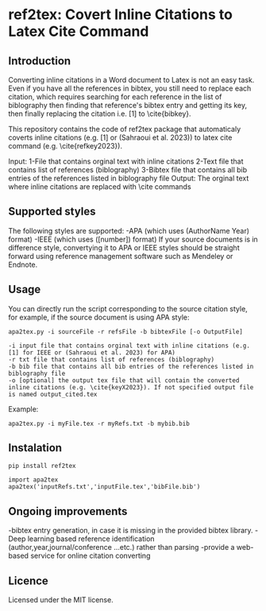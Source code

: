 # ref2tex: Covert Inline Citations to Latex Cite Command
## Introduction
Converting inline citations in a Word document to Latex is not an easy task. Even if you have all the references in bibtex, you still need to replace each citation, which requires searching for each reference in the list of biblography then finding that reference's bibtex entry and getting its key, then finally replacing the citation i.e. [1] to \cite{bibkey}.

This repository contains the code of ref2tex package that automaticaly coverts inline citations (e.g. [1] or (Sahraoui et al. 2023)) to latex cite command (e.g. \cite{refkey2023}).

Input:
1-File that contains orginal text with inline citations 
2-Text file that contains list of references (biblography)
3-Bibtex file that contains all bib entries of the references listed in biblography file
Output:
The orginal text where inline citations are replaced with \cite commands

## Supported styles
The following styles are supported:
-APA (which uses (AuthorName Year) format)
-IEEE (which uses ([number]) format)
If your source documents is in difference style, convertying it to APA or IEEE styles should be straight forward using reference management software such as Mendeley or Endnote.

## Usage
You can directly run the script corresponding to the source citation style, for example, if the source document is using APA style:
```
apa2tex.py -i sourceFile -r refsFile -b bibtexFile [-o OutputFile]

-i input file that contains orginal text with inline citations (e.g. [1] for IEEE or (Sahraoui et al. 2023) for APA)
-r txt file that contains list of references (biblography)
-b bib file that contains all bib entries of the references listed in biblography file
-o [optional] the output tex file that will contain the converted inline citations (e.g. \cite{keyX2023}). If not specified output file is named output_cited.tex
```
Example:
```
apa2tex.py -i myFile.tex -r myRefs.txt -b mybib.bib
```


## Instalation
```
pip install ref2tex
```
```
import apa2tex
apa2tex('inputRefs.txt','inputFile.tex','bibFile.bib')
```


## Ongoing improvements
-bibtex entry generation, in case it is missing in the provided bibtex library.
-Deep learning based reference identification (author,year,journal/conference ...etc.) rather than parsing
-provide a web-based service for online citation converting

## Licence
Licensed under the MIT license.


